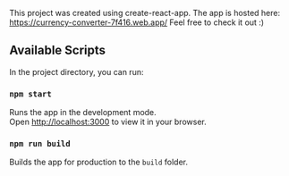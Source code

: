 This project was created using create-react-app.
The app is hosted here: https://currency-converter-7f416.web.app/
Feel free to check it out :)

## Available Scripts

In the project directory, you can run:

### `npm start`

Runs the app in the development mode.\
Open [http://localhost:3000](http://localhost:3000) to view it in your browser.

### `npm run build`

Builds the app for production to the `build` folder.
